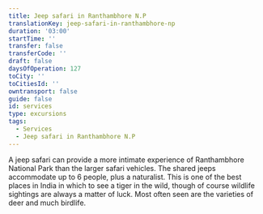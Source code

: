 ```yaml
---
title: Jeep safari in Ranthambhore N.P
translationKey: jeep-safari-in-ranthambhore-np
duration: '03:00'
startTime: ''
transfer: false
transferCode: ''
draft: false
daysOfOperation: 127
toCity: ''
toCitiesId: ''
owntransport: false
guide: false
id: services
type: excursions
tags:
  - Services
  - Jeep safari in Ranthambhore N.P
---
```

A jeep safari can provide a more intimate experience of Ranthambhore National Park than the larger safari vehicles. The shared jeeps accommodate up to 6 people, plus a naturalist. This is one of the best places in India in which to see a tiger in the wild, though of course wildlife sightings are always a matter of luck. Most often seen are the varieties of deer and much birdlife.